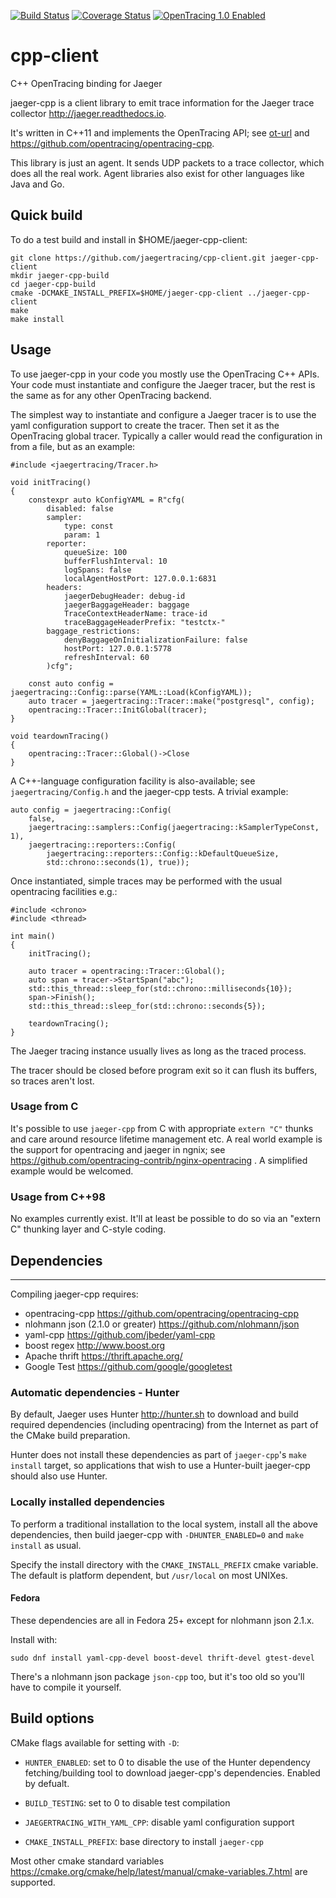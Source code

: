 [![Build Status][ci-img]][ci] [![Coverage Status][cov-img]][cov] [![OpenTracing 1.0 Enabled][ot-img]][ot-url]

# cpp-client
C++ OpenTracing binding for Jaeger

jaeger-cpp is a client library to emit trace information for the Jaeger trace
collector <http://jaeger.readthedocs.io>.

It's written in C++11 and implements the OpenTracing API; see [ot-url] and
https://github.com/opentracing/opentracing-cpp.

This library is just an agent. It sends UDP packets to a trace collector, which
does all the real work. Agent libraries also exist for other languages like
Java and Go.

## Quick build

To do a test build and install in $HOME/jaeger-cpp-client:

    git clone https://github.com/jaegertracing/cpp-client.git jaeger-cpp-client
    mkdir jaeger-cpp-build
    cd jaeger-cpp-build
    cmake -DCMAKE_INSTALL_PREFIX=$HOME/jaeger-cpp-client ../jaeger-cpp-client
    make
    make install

## Usage

To use jaeger-cpp in your code you mostly use the OpenTracing C++ APIs. Your code
must instantiate and configure the Jaeger tracer, but the rest is the same as for
any other OpenTracing backend.

The simplest way to instantiate and configure a Jaeger tracer is to use the
yaml configuration support to create the tracer. Then set it as the OpenTracing
global tracer. Typically a caller would read the configuration in from a file,
but as an example:

    #include <jaegertracing/Tracer.h>

    void initTracing()
    {
        constexpr auto kConfigYAML = R"cfg(
            disabled: false
            sampler:
                type: const
                param: 1
            reporter:
                queueSize: 100
                bufferFlushInterval: 10
                logSpans: false
                localAgentHostPort: 127.0.0.1:6831
            headers:
                jaegerDebugHeader: debug-id
                jaegerBaggageHeader: baggage
                TraceContextHeaderName: trace-id
                traceBaggageHeaderPrefix: "testctx-"
            baggage_restrictions:
                denyBaggageOnInitializationFailure: false
                hostPort: 127.0.0.1:5778
                refreshInterval: 60
            )cfg";

        const auto config = jaegertracing::Config::parse(YAML::Load(kConfigYAML));
        auto tracer = jaegertracing::Tracer::make("postgresql", config);
        opentracing::Tracer::InitGlobal(tracer);
    }

    void teardownTracing()
    {
        opentracing::Tracer::Global()->Close
    }

A C++-language configuration facility is also-available; see
`jaegertracing/Config.h` and the jaeger-cpp tests. A trivial example:

    auto config = jaegertracing::Config(
        false,
        jaegertracing::samplers::Config(jaegertracing::kSamplerTypeConst, 1),
        jaegertracing::reporters::Config(
            jaegertracing::reporters::Config::kDefaultQueueSize,
            std::chrono::seconds(1), true));


Once instantiated, simple traces may be performed with the usual opentracing
facilities e.g.:

    #include <chrono>
    #include <thread>

    int main()
    {
        initTracing();

        auto tracer = opentracing::Tracer::Global();
        auto span = tracer->StartSpan("abc");
        std::this_thread::sleep_for(std::chrono::milliseconds{10});
        span->Finish();
        std::this_thread::sleep_for(std::chrono::seconds{5});

        teardownTracing();
    }

The Jaeger tracing instance usually lives as long as the traced process.

The tracer should be closed before program exit so it can flush its buffers,
so traces aren't lost.

### Usage from C

It's possible to use `jaeger-cpp` from C with appropriate `extern "C"` thunks
and care around resource lifetime management etc. A real world example is the
support for opentracing and jaeger in ngnix; see
https://github.com/opentracing-contrib/nginx-opentracing . A simplified example
would be welcomed.

### Usage from C++98

No examples currently exist. It'll at least be possible to do so via an "extern
C" thunking layer and C-style coding.

## Dependencies
---

Compiling jaeger-cpp requires:

* opentracing-cpp <https://github.com/opentracing/opentracing-cpp>
* nlohmann json (2.1.0 or greater) <https://github.com/nlohmann/json>
* yaml-cpp <https://github.com/jbeder/yaml-cpp>
* boost regex <http://www.boost.org>
* Apache thrift <https://thrift.apache.org/>
* Google Test <https://github.com/google/googletest>

### Automatic dependencies - Hunter

By default, Jaeger uses Hunter <http://hunter.sh> to download and build
required dependencies (including opentracing) from the Internet as part of the
CMake build preparation.

Hunter does not install these dependencies as part of `jaeger-cpp`'s `make
install` target, so applications that wish to use a Hunter-built jaeger-cpp
should also use Hunter.

### Locally installed dependencies

To perform a traditional installation to the local system, install all the
above dependencies, then build jaeger-cpp with `-DHUNTER_ENABLED=0` and
`make install` as usual.

Specify the install directory with the `CMAKE_INSTALL_PREFIX` cmake variable.
The default is platform dependent, but `/usr/local` on most UNIXes.

#### Fedora

These dependencies are all in Fedora 25+ except for nlohmann json 2.1.x.

Install with:

    sudo dnf install yaml-cpp-devel boost-devel thrift-devel gtest-devel

There's a nlohmann json package `json-cpp` too, but it's too old so you'll
have to compile it yourself.

## Build options

CMake flags available for setting with `-D`:

* `HUNTER_ENABLED`: set to 0 to disable the use of the Hunter dependency
  fetching/building tool to download jaeger-cpp's dependencies. Enabled by
  defualt.

* `BUILD_TESTING`: set to 0 to disable test compilation

* `JAEGERTRACING_WITH_YAML_CPP`: disable yaml configuration support

* `CMAKE_INSTALL_PREFIX`: base directory to install `jaeger-cpp`

Most other cmake standard variables
<https://cmake.org/cmake/help/latest/manual/cmake-variables.7.html> are
supported.

[ci-img]: https://travis-ci.org/jaegertracing/cpp-client.svg?branch=master
[ci]: https://travis-ci.org/jaegertracing/cpp-client
[cov-img]: https://codecov.io/gh/jaegertracing/cpp-client/branch/master/graph/badge.svg
[cov]: https://codecov.io/gh/jaegertracing/cpp-client
[ot-img]: https://img.shields.io/badge/OpenTracing--1.0-enabled-blue.svg
[ot-url]: http://opentracing.io
